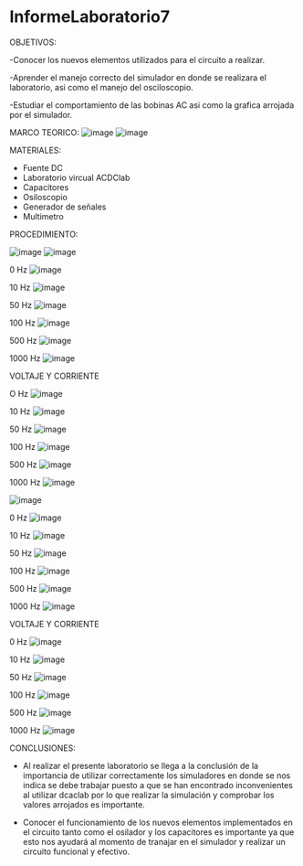 # InformeLaboratorio7

OBJETIVOS:

-Conocer los nuevos elementos utilizados para el circuito a realizar.

-Aprender el manejo correcto del simulador en donde se realizara el laboratorio, asi como el manejo del osciloscopio.

-Estudiar el comportamiento de las bobinas AC asi como la grafica arrojada por el simulador.

MARCO TEORICO:
![image](https://user-images.githubusercontent.com/116833736/218151915-e46cf9b0-5137-4562-b0b8-477a2bd982df.png)
![image](https://user-images.githubusercontent.com/116833736/218151948-8ee61a9d-2d0e-4204-b7fe-898953ea01d3.png)

MATERIALES:

* Fuente DC
* Laboratorio vircual ACDClab 
* Capacitores
* Osiloscopio 
* Generador de señales
* Multimetro

PROCEDIMIENTO:

![image](https://user-images.githubusercontent.com/116833736/218152217-a36f5c9d-8d2f-46a9-8127-b4826ceefc81.png)
![image](https://user-images.githubusercontent.com/116833736/218153194-55cc4f3c-f13a-4d89-a223-0f284ed189f3.png)

0 Hz
![image](https://user-images.githubusercontent.com/116833736/218152272-ce5bdc94-bd0c-446d-9586-d35a76b0ea16.png)

10 Hz
![image](https://user-images.githubusercontent.com/116833736/218152463-a7500def-67ac-4087-bb58-3a95ca7dbf73.png)

50 Hz
![image](https://user-images.githubusercontent.com/116833736/218152485-df7dcbe5-5e9b-4f41-a28a-a0ef6e18a8e6.png)

100 Hz
![image](https://user-images.githubusercontent.com/116833736/218152516-530052c1-7033-49b9-829d-962a14c52e4d.png)

500 Hz
![image](https://user-images.githubusercontent.com/116833736/218152548-082c3959-7128-412a-8ff3-67cc0d88cfc0.png)

1000 Hz
![image](https://user-images.githubusercontent.com/116833736/218152574-768b5bab-01fe-47fe-9fc5-9ff8fb6e0eef.png)

VOLTAJE Y CORRIENTE 

O Hz
![image](https://user-images.githubusercontent.com/116833736/218153039-cc1bfd85-bf32-4d21-85c2-757940ff5e52.png)

10 Hz
![image](https://user-images.githubusercontent.com/116833736/218153054-2a7d59ac-3c22-4c4a-a99c-979fc854ad6b.png)

50 Hz
![image](https://user-images.githubusercontent.com/116833736/218153077-bed8e87f-86e6-4084-a5e6-9f4883731784.png)

100 Hz
![image](https://user-images.githubusercontent.com/116833736/218153091-a77218ba-622b-4fb5-9a68-ef06d50149e9.png)

500 Hz
![image](https://user-images.githubusercontent.com/116833736/218153109-f7cb9e26-751a-4587-a4e8-3fd862ddcf45.png)

1000 Hz
![image](https://user-images.githubusercontent.com/116833736/218153122-5ee64a1a-7693-40bd-a240-c2d4ea9b1a6a.png)

![image](https://user-images.githubusercontent.com/116833736/218153473-5ccf9ea9-165b-41e0-8a3b-013e30380e31.png)

0 Hz
![image](https://user-images.githubusercontent.com/116833736/218778439-ea28b261-aa05-4259-bff8-67046047f3c8.png)

10 Hz
![image](https://user-images.githubusercontent.com/116833736/218778484-1cee5168-3069-4610-b267-6ddaa201a4a0.png)

50 Hz
![image](https://user-images.githubusercontent.com/116833736/218778508-9f94a628-84a0-4707-9af4-265dd03dc72a.png)

100 Hz
![image](https://user-images.githubusercontent.com/116833736/218778522-15aa2755-41d3-44ff-97c4-363de4760a43.png)

500 Hz
![image](https://user-images.githubusercontent.com/116833736/218778550-ca93ff31-3909-48ed-9ab0-74fa920e311e.png)

1000 Hz
![image](https://user-images.githubusercontent.com/116833736/218778582-a1ef036f-0d59-447a-b8e4-b65f5d98e705.png)

VOLTAJE Y CORRIENTE 

0 Hz
![image](https://user-images.githubusercontent.com/116833736/218778960-8b203b16-4e1d-47f2-9fa3-630b0a64b446.png)

10 Hz
![image](https://user-images.githubusercontent.com/116833736/218778940-b29ff40c-0173-4b5b-b49e-eb25d0397e35.png)

50 Hz
![image](https://user-images.githubusercontent.com/116833736/218778926-b5724acd-4378-47aa-be32-bbb89447aeb2.png)

100 Hz
![image](https://user-images.githubusercontent.com/116833736/218778711-16c0d305-f2ed-4851-88fb-0f77d96fe32e.png)

500 Hz
![image](https://user-images.githubusercontent.com/116833736/218778686-f1e53fc4-56bd-4376-abce-a82b75b5cb6f.png)

1000 Hz
![image](https://user-images.githubusercontent.com/116833736/218778628-06a16756-919e-4dbd-bf20-e7e81c38e935.png)


CONCLUSIONES:

* Al realizar el presente laboratorio se llega a la conclusión de la importancia de utilizar correctamente los simuladores en donde se nos indica se debe trabajar puesto a que se han encontrado inconvenientes al utilizar dcaclab por lo que realizar la simulación y comprobar los valores arrojados es importante. 

* Conocer el funcionamiento de los nuevos elementos implementados en el circuito tanto como el osilador y los capacitores es importante ya que esto nos ayudará al momento de tranajar en el simulador y realizar un circuito funcional y efectivo.

